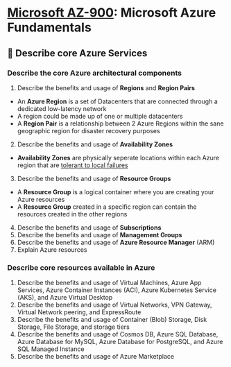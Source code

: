 # [Microsoft AZ-900](az-900-index.md): Microsoft Azure Fundamentals

## 🚒 Describe core Azure Services
### Describe the core Azure architectural components
1. Describe the benefits and usage of **Regions** and **Region Pairs**
+ An **Azure Region** is a set of Datacenters that are connected through a dedicated low-latency network
+ A region could be made up of one or multiple datacenters
+ A **Region Pair** is a relationship between 2 Azure Regions within the sane geographic region for disaster recovery purposes

2. Describe the benefits and usage of **Availability Zones**
+ **Availability Zones** are physically seperate locations within each Azure region that are [tolerant to local failures](https://docs.microsoft.com/en-us/azure/availability-zones/az-overview)
3. Describe the benefits and usage of **Resource Groups**
+ A **Resource Group** is a logical container where you are creating your Azure resources
+ A **Resource Group** created in a specific region can contain the resources created in the other regions
4. Describe the benefits and usage of **Subscriptions**
5. Describe the benefits and usage of **Management Groups**
6. Describe the benefits and usage of **Azure Resource Manager** (ARM)
7. Explain Azure resources

### Describe core resources available in Azure
1. Describe the benefits and usage of Virtual Machines, Azure App Services, Azure Container Instances (ACI), Azure Kubernetes Service (AKS), and Azure Virtual Desktop
2. Describe the benefits and usage of Virtual Networks, VPN Gateway, Virtual Network peering, and ExpressRoute
3. Describe the benefits and usage of Container (Blob) Storage, Disk Storage, File Storage, and storage tiers
4. Describe the benefits and usage of Cosmos DB, Azure SQL Database, Azure Database for MySQL, Azure Database for PostgreSQL, and Azure SQL Managed Instance
5. Describe the benefits and usage of Azure Marketplace
